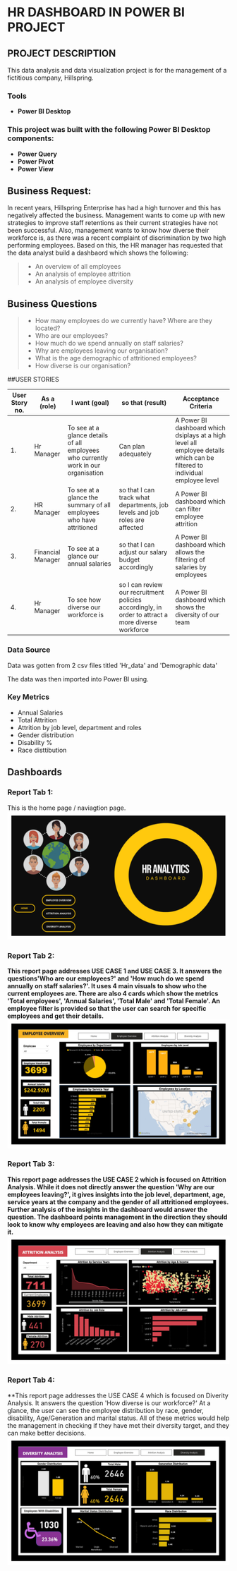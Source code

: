# HR DASHBOARD IN POWER BI PROJECT

## PROJECT DESCRIPTION
This data analysis and data visualization project is for the management of a fictitious company, Hillspring.

### Tools
* **Power BI Desktop**

### This project was built with the following Power BI Desktop components:
* **Power Query**
* **Power Pivot**
* **Power View**


## Business Request:
In recent years, Hillspring Enterprise has had a high turnover and this has negatively affected the business. Management wants to come up with new strategies to improve staff retentions as their current strategies have not been successful. Also, management wants to know how diverse their workforce is, as there was a recent complaint of discrimination by two high performing employees. 
Based on this, the HR manager has requested that the data analyst build a dashbaord which shows the following:
>* An overview of all employees
>* An analysis of employee attrition
>* An analysis of employee diversity

## Business Questions
> * How many employees do we currently have? Where are they located?
> * Who are our employees?
> * How much do we spend annually on staff salaries?
> * Why are employees leaving our organisation?
> * What is the age demographic of attritioned employees?
> * How diverse is our organisation? 

##USER STORIES  

| User Story no. | As a (role) | I want (goal) | so that (result) | Acceptance Criteria |
|------| ------ | ---- | --- |--- |
| 1.  | Hr Manager | To see at a glance details of all employees who currently work in our organisation | Can plan adequately | A Power BI dashboard which dsiplays at a high level all employee details which can be filtered to individual employee level |
| 2. | HR Manager | To see at a glance the summary of all employees who have attritioned | so that I can track what departments, job levels and job roles are affected | A Power BI dashboard which can filter employee attrition | 
| 3. | Financial Manager | To see at a glance our annual salaries | so that I can adjust our salary budget accordingly | A Power BI dashboard which allows the filtering of salaries by employees |
| 4. | Hr Manager | To see how diverse our workforce is | so I can review our recruitment policies accordingly, in order to attract a more diverse workforce | A Power BI dashboard which shows the diversity of our team | 

### Data Source
Data was gotten from 2 csv files titled 'Hr_data' and 'Demographic data'

The data was then imported into Power BI using. 

### Key Metrics
* Annual Salaries 
* Total Attrition
* Attrition by job level, department and roles
* Gender distribution
* Disability %
* Race disttibution 

## Dashboards
### Report Tab 1:
This is the home page / naviagtion page. 
![Dashboard](https://github.com/Jennie-Techie/HR-Data-visualization-with-Power-BI/blob/b350c72948ef401543889345e00317e1a1ae206a/HR%20Analytics%20Project_page-0001.jpg)

### Report Tab 2:
 
**This report page addresses USE CASE 1 and USE CASE 3. It answers the questions'Who are our employees?' and 'How much do we spend annually on staff salaries?'. 
It uses 4 main visuals to show who the current employees are. There are also 4 cards which show the metrics 'Total employees', 'Annual Salaries', 'Total Male' and 'Total Female'. An employee filter is provided so that the user can search for specific employees and get their details.** 
![Dashbaord](https://github.com/Jennie-Techie/HR-Data-visualization-with-Power-BI/blob/8d3c66bb0688f3d67314a9aca3a41f5a67b8a29c/HR%20Analytics%20Project_page-0002.jpg)

### Report Tab 3: 
**This report page addresses the USE CASE 2 which is focused on Attrition Analysis. While it does not directly answer the question 'Why are our employees leaving?', it gives insights into the job level, department, age, service years at the company and the gender of all attritioned employees. Further analysis of the insights in the dashboard would answer the question. The dashboard points management in the direction they should look to know why employees are leaving and also how they can mitigate it.**
![Dashboard](https://github.com/Jennie-Techie/HR-Data-visualization-with-Power-BI/blob/8d3c66bb0688f3d67314a9aca3a41f5a67b8a29c/HR%20Analytics%20Project_page-0003.jpg)

### Report Tab 4:
**This report page addresses the USE CASE 4 which is focused on Diverity Analysis. It answers the question 'How diverse is our workforce?' At a glance, the user can see the employee distribution by race, gender, disability, Age/Generation and marital status. All of these metrics would help the management in checking if they have met their diversity target, and they can make better decisions.
![Dashbaord](https://github.com/Jennie-Techie/HR-Data-visualization-with-Power-BI/blob/8d3c66bb0688f3d67314a9aca3a41f5a67b8a29c/HR%20Analytics%20Project_page-0004.jpg)

